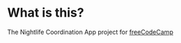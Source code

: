 # What is this?

The Nightlife Coordination App project for [freeCodeCamp](https://www.freecodecamp.org)